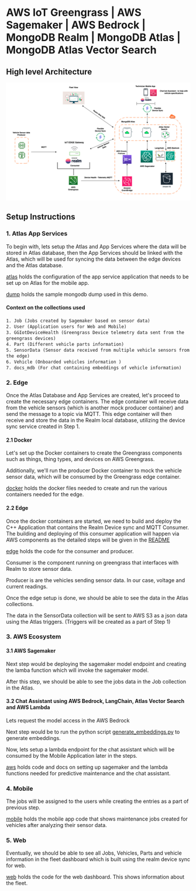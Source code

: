 # AWS IoT Greengrass | AWS Sagemaker | AWS Bedrock | MongoDB Realm | MongoDB Atlas  | MongoDB Atlas Vector Search

## High level Architecture

![architecture](./media/hla.png)

## Setup Instructions 

### 1. Atlas App Services
To begin with, lets setup the Atlas and App Services where the data will be stored in Atlas database, then the App Services should be linked with the Atlas, which will be used for syncing the data between the edge devices and the Atlas database.


[atlas](./atlas/) holds the configuration of the app service application that needs to be set up on Atlas for the mobile app.

[dump](./atlas/dump) holds the sample mongodb dump used in this demo.

#### Context on the collections used

    1. Job (Jobs created by Sagemaker based on sensor data)
    2. User (Application users for Web and Mobile)
    3. GGIotDeviceHealth (Greengrass Device telemetry data sent from the greengrass devices)
    4. Part (Different vehicle parts information)
    5. SensorData (Sensor data received from multiple vehicle sensors from the edge)
    6. Vehicle (Onboarded vehicles information )
    7. docs_mdb (For chat containing embeddings of vehicle information)



### 2. Edge

Once the Atlas Database and App Services are created, let's proceed to create the necessary edge containers. The edge container will receive data from the vehicle sensors (which is another mock producer container) and send the message to a topic via MQTT. This edge container will then receive and store the data in the Realm local database, utilizing the device sync service created in Step 1.

#### 2.1 Docker


Let's set up the Docker containers to create the Greengrass components such as things, thing types, and devices on AWS Greengrass.

Additionally, we'll run the producer Docker container to mock the vehicle sensor data, which will be consumed by the Greengrass edge container.

[docker](./docker/) holds the docker files needed to create and run the various containers needed for the edge. 


#### 2.2 Edge

Once the docker containers are started, we need to build and deploy the C++ Application that contains the Realm Device sync and MQTT Consumer. The building and deploying of this consumer application will happen via AWS components as the detailed steps will be given in the [README](./edge/cpp/consumer/README.md)

[edge](./edge/) holds the code for the consumer and producer.

Consumer is the component running on greengrass that interfaces with Realm to store sensor data.

Producer is are the vehicles sending sensor data. In our case, voltage and current readings.

Once the edge setup is done, we should be able to see the data in the Atlas collections. 

The data in the SensorData collection will be sent to AWS S3 as a json data using the Atlas triggers. (Triggers will be created as a part of Step 1)

### 3. AWS Ecosystem

#### 3.1 AWS Sagemaker

Next step would be deploying the sagemaker model endpoint and creating the lamba function which will invoke the sagemaker model.

After this step, we should be able to see the jobs data in the Job collection in the Atlas.

#### 3.2 Chat Assistant using AWS Bedrock, LangChain, Atlas Vector Search and AWS Lambda

Lets request the model access in the AWS Bedrock 

Next step would be to run the python script [generate_embeddings.py](./aws/bedrock/generate_embeddings.py) to generate embeddings.

Now, lets setup a lambda endpoint  for the chat assistant which will be consumed by the Mobile Application later in the steps.

[aws](./aws/) holds code and docs on setting up sagemaker and the lambda functions needed for predictive maintenance and the chat assistant.


### 4. Mobile

The jobs will be assigned to the users while creating the entries as a part of previous step.

[mobile](./mobile/) holds the mobile app code that shows maintenance jobs created for vehicles after analyzing their sensor data.

### 5. Web

Eventually, we should be able to see all Jobs, Vehicles, Parts and vehicle information in the fleet dashboard which is built using the realm device sync for web.

[web](./web/) holds the code for the web dashboard. This shows information about the fleet.

